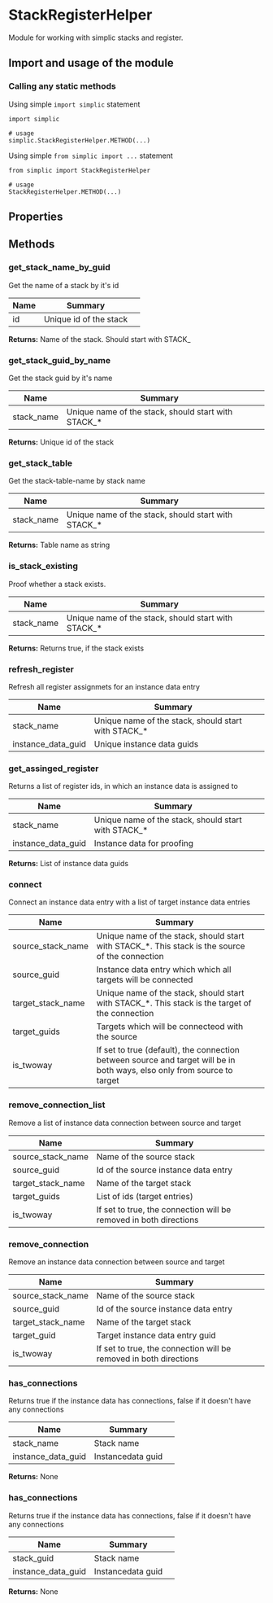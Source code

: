StackRegisterHelper
===

Module for working with simplic stacks and register.


## Import and usage of the module
### Calling any static methods
Using simple `import simplic` statement
```
import simplic

# usage
simplic.StackRegisterHelper.METHOD(...)
```
Using simple `from simplic import ...` statement
```
from simplic import StackRegisterHelper

# usage
StackRegisterHelper.METHOD(...)
```


## Properties

## Methods

### get_stack_name_by_guid
Get the name of a stack by it's id

| Name | Summary |    |
| --- | --- | ---- |
 | id | Unique id of the stack | |

__Returns:__
Name of the stack. Should start with STACK_

### get_stack_guid_by_name
Get the stack guid by it's name

| Name | Summary |    |
| --- | --- | ---- |
 | stack_name | Unique name of the stack, should start with STACK_* | |

__Returns:__
Unique id of the stack

### get_stack_table
Get the stack-table-name by stack name

| Name | Summary |    |
| --- | --- | ---- |
 | stack_name | Unique name of the stack, should start with STACK_* | |

__Returns:__
Table name as string

### is_stack_existing
Proof whether a stack exists.

| Name | Summary |    |
| --- | --- | ---- |
 | stack_name | Unique name of the stack, should start with STACK_* | |

__Returns:__
Returns true, if the stack exists

### refresh_register
Refresh all register assignmets for an instance data entry

| Name | Summary |    |
| --- | --- | ---- |
 | stack_name | Unique name of the stack, should start with STACK_* | |
 | instance_data_guid | Unique instance data guids | |

### get_assinged_register
Returns a list of register ids, in which an instance data is assigned to

| Name | Summary |    |
| --- | --- | ---- |
 | stack_name | Unique name of the stack, should start with STACK_* | |
 | instance_data_guid | Instance data for proofing | |

__Returns:__
List of instance data guids

### connect
Connect an instance data entry with a list of target instance data entries

| Name | Summary |    |
| --- | --- | ---- |
 | source_stack_name | Unique name of the stack, should start with STACK_*. This stack is the source of the connection | |
 | source_guid | Instance data entry which which all targets will be connected | |
 | target_stack_name | Unique name of the stack, should start with STACK_*. This stack is the target of the connection | |
 | target_guids | Targets which will be connecteod with the source | |
 | is_twoway | If set to true (default), the connection between source and target will be in both ways, elso only from source to target | |

### remove_connection_list
Remove a list of instance data connection between source and target

| Name | Summary |    |
| --- | --- | ---- |
 | source_stack_name | Name of the source stack | |
 | source_guid | Id of the source instance data entry | |
 | target_stack_name | Name of the target stack | |
 | target_guids | List of ids (target entries) | |
 | is_twoway | If set to true, the connection will be removed in both directions | |

### remove_connection
Remove an instance data connection between source and target

| Name | Summary |    |
| --- | --- | ---- |
 | source_stack_name | Name of the source stack | |
 | source_guid | Id of the source instance data entry | |
 | target_stack_name | Name of the target stack | |
 | target_guid | Target instance data entry guid | |
 | is_twoway | If set to true, the connection will be removed in both directions | |

### has_connections
Returns true if the instance data has connections, false if it doesn't have any connections

| Name | Summary |    |
| --- | --- | ---- |
 | stack_name | Stack name | |
 | instance_data_guid | Instancedata guid | |

__Returns:__
None

### has_connections
Returns true if the instance data has connections, false if it doesn't have any connections

| Name | Summary |    |
| --- | --- | ---- |
 | stack_guid | Stack name | |
 | instance_data_guid | Instancedata guid | |

__Returns:__
None
